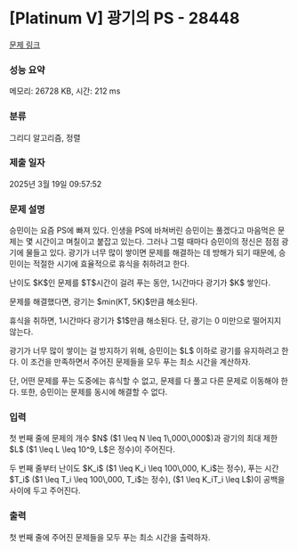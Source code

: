 # [Platinum V] 광기의 PS - 28448 

[문제 링크](https://www.acmicpc.net/problem/28448) 

### 성능 요약

메모리: 26728 KB, 시간: 212 ms

### 분류

그리디 알고리즘, 정렬

### 제출 일자

2025년 3월 19일 09:57:52

### 문제 설명

<p>승민이는 요즘 PS에 빠져 있다. 인생을 PS에 바쳐버린 승민이는 풀겠다고 마음먹은 문제는 몇 시간이고 며칠이고 붙잡고 있는다. 그러나 그럴 때마다 승민이의 정신은 점점 광기에 물들고 있다. 광기가 너무 많이 쌓이면 문제를 해결하는 데 방해가 되기 때문에, 승민이는 적절한 시기에 효율적으로 휴식을 취하려고 한다.</p>

<p>난이도 $K$인 문제를 $T$시간이 걸려 푸는 동안, 1시간마다 광기가 $K$ 쌓인다. </p>

<p>문제를 해결했다면, 광기는 $min(KT, 5K)$만큼 해소된다.</p>

<p>휴식을 취하면, 1시간마다 광기가 $1$만큼 해소된다. 단, 광기는 0 미만으로 떨어지지 않는다.</p>

<p>광기가 너무 많이 쌓이는 걸 방지하기 위해, 승민이는 $L$ 이하로 광기를 유지하려고 한다. 이 조건을 만족하면서 주어진 문제들을 모두 푸는 최소 시간을 계산하자.</p>

<p>단, 어떤 문제를 푸는 도중에는 휴식할 수 없고, 문제를 다 풀고 다른 문제로 이동해야 한다. 또한, 승민이는 문제를 동시에 해결할 수 없다.</p>

### 입력 

 <p>첫 번째 줄에 문제의 개수 $N$ ($1 \leq N \leq 1\,000\,000$)과 광기의 최대 제한 $L$ ($1 \leq L \leq 10^9, L$은 정수)이 주어진다.</p>

<p>두 번째 줄부터 난이도 $K_i$ ($1 \leq K_i \leq 100\,000, K_i$는 정수), 푸는 시간 $T_i$ ($1 \leq T_i \leq 100\,000, T_i$는 정수), ($1 \leq K_iT_i \leq L$)이 공백을 사이에 두고 주어진다.</p>

### 출력 

 <p>첫 번째 줄에 주어진 문제들을 모두 푸는 최소 시간을 출력하자.</p>

